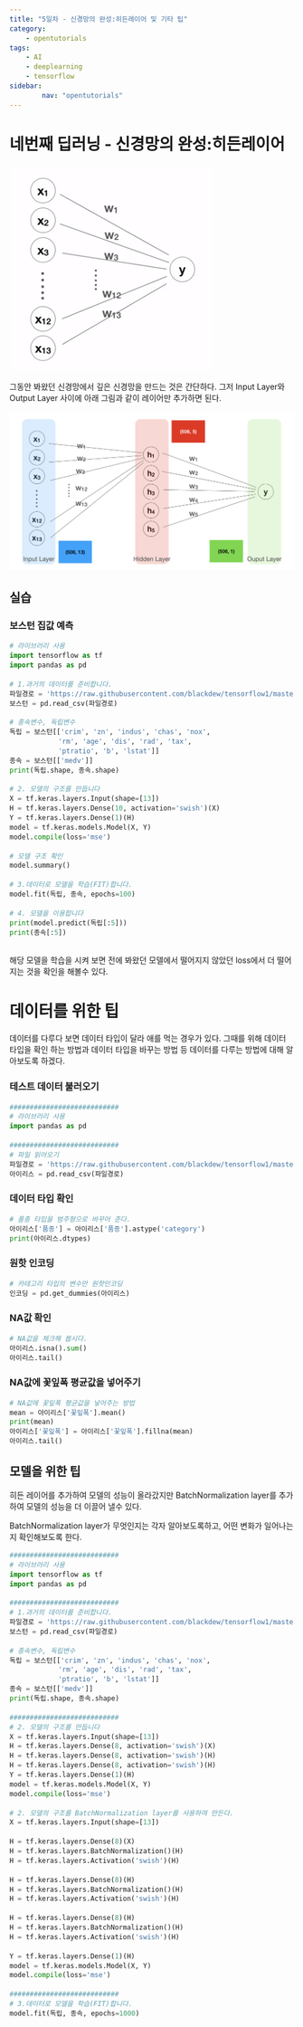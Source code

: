 ```yaml
---
title: "5일차 - 신경망의 완성:히든레이어 및 기타 팁"
category:
    - opentutorials
tags:
    - AI
    - deeplearning
    - tensorflow
sidebar:
        nav: "opentutorials"
---
```



# 네번째 딥러닝 - 신경망의 완성:히든레이어

![/assets/img/20200826/Untitled.png](/assets/img/20200826/Untitled.png)

그동안 봐왔던 신경망에서 깊은 신경망을 만드는 것은 간단하다. 그저 Input Layer와 Output Layer 사이에 아래 그림과 같이 레이어만 추가하면 된다. 

![/assets/img/20200826/Untitled%201.png](/assets/img/20200826/Untitled%201.png)

## 실습

### 보스턴 집값 예측

```python
# 라이브러리 사용
import tensorflow as tf
import pandas as pd
 
# 1.과거의 데이터를 준비합니다.
파일경로 = 'https://raw.githubusercontent.com/blackdew/tensorflow1/master/csv/boston.csv'
보스턴 = pd.read_csv(파일경로)
 
# 종속변수, 독립변수
독립 = 보스턴[['crim', 'zn', 'indus', 'chas', 'nox', 
            'rm', 'age', 'dis', 'rad', 'tax',
            'ptratio', 'b', 'lstat']]
종속 = 보스턴[['medv']]
print(독립.shape, 종속.shape)
 
# 2. 모델의 구조를 만듭니다
X = tf.keras.layers.Input(shape=[13])
H = tf.keras.layers.Dense(10, activation='swish')(X)
Y = tf.keras.layers.Dense(1)(H)
model = tf.keras.models.Model(X, Y)
model.compile(loss='mse')
 
# 모델 구조 확인
model.summary()
 
# 3.데이터로 모델을 학습(FIT)합니다.
model.fit(독립, 종속, epochs=100)
 
# 4. 모델을 이용합니다
print(model.predict(독립[:5]))
print(종속[:5])
 

```

해당 모델을 학습을 시켜 보면 전에 봐왔던 모델에서 떨어지지 않았던 loss에서 더 떨어 지는 것을 확인을 해볼수 있다.

# 데이터를 위한 팁

데이터를 다루다 보면 데이터 타입이 달라 애를 먹는 경우가 있다. 그때를 위해 데이터 타입을 확인 하는 방법과 데이터 타입을 바꾸는 방법 등 데이터를 다루는 방법에 대해 알아보도록 하겠다.

### 테스트 데이터 불러오기

```python
###########################
# 라이브러리 사용
import pandas as pd
 
###########################
# 파일 읽어오기
파일경로 = 'https://raw.githubusercontent.com/blackdew/tensorflow1/master/csv/iris2.csv'
아이리스 = pd.read_csv(파일경로)
```

### 데이터 타입 확인

```python
# 품종 타입을 범주형으로 바꾸어 준다. 
아이리스['품종'] = 아이리스['품종'].astype('category')
print(아이리스.dtypes)
```

### 원핫 인코딩

```python
# 카테고리 타입의 변수만 원핫인코딩
인코딩 = pd.get_dummies(아이리스)
```

### NA값 확인

```python
# NA값을 체크해 봅시다. 
아이리스.isna().sum()
아이리스.tail()
```

### NA값에 꽃잎폭 평균값을 넣어주기

```python
# NA값에 꽃잎폭 평균값을 넣어주는 방법
mean = 아이리스['꽃잎폭'].mean()
print(mean)
아이리스['꽃잎폭'] = 아이리스['꽃잎폭'].fillna(mean)
아이리스.tail()
```

## 모델을 위한 팁

히든 레이어를 추가하여 모델의 성능이 올라갔지만 BatchNormalization layer를 추가하여 모델의 성능을 더 이끌어 낼수 있다.  

BatchNormalization layer가 무엇인지는 각자 알아보도록하고, 어떤 변화가 일어나는지 확인해보도록 한다.

```python
###########################
# 라이브러리 사용
import tensorflow as tf
import pandas as pd
 
###########################
# 1.과거의 데이터를 준비합니다.
파일경로 = 'https://raw.githubusercontent.com/blackdew/tensorflow1/master/csv/boston.csv'
보스턴 = pd.read_csv(파일경로)
 
# 종속변수, 독립변수
독립 = 보스턴[['crim', 'zn', 'indus', 'chas', 'nox', 
            'rm', 'age', 'dis', 'rad', 'tax',
            'ptratio', 'b', 'lstat']]
종속 = 보스턴[['medv']]
print(독립.shape, 종속.shape)
 
###########################
# 2. 모델의 구조를 만듭니다
X = tf.keras.layers.Input(shape=[13])
H = tf.keras.layers.Dense(8, activation='swish')(X)
H = tf.keras.layers.Dense(8, activation='swish')(H)
H = tf.keras.layers.Dense(8, activation='swish')(H)
Y = tf.keras.layers.Dense(1)(H)
model = tf.keras.models.Model(X, Y)
model.compile(loss='mse')
 
# 2. 모델의 구조를 BatchNormalization layer를 사용하여 만든다.
X = tf.keras.layers.Input(shape=[13])
 
H = tf.keras.layers.Dense(8)(X)
H = tf.keras.layers.BatchNormalization()(H)
H = tf.keras.layers.Activation('swish')(H)
 
H = tf.keras.layers.Dense(8)(H)
H = tf.keras.layers.BatchNormalization()(H)
H = tf.keras.layers.Activation('swish')(H)
 
H = tf.keras.layers.Dense(8)(H)
H = tf.keras.layers.BatchNormalization()(H)
H = tf.keras.layers.Activation('swish')(H)
 
Y = tf.keras.layers.Dense(1)(H)
model = tf.keras.models.Model(X, Y)
model.compile(loss='mse')
 
###########################
# 3.데이터로 모델을 학습(FIT)합니다.
model.fit(독립, 종속, epochs=1000)
```